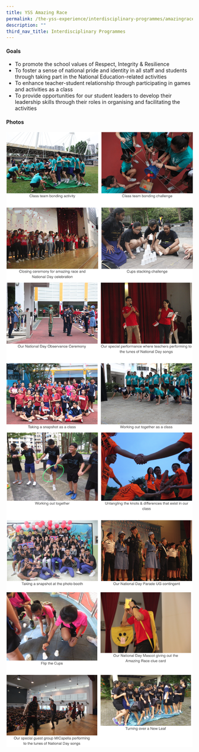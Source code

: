 ```yaml
---
title: YSS Amazing Race
permalink: /the-yss-experience/interdisciplinary-programmes/amazingrace/
description: ""
third_nav_title: Interdisciplinary Programmes
---
```


#### Goals

  

*   To promote the school values of Respect, Integrity & Resilience
*   To foster a sense of national pride and identity in all staff and students through taking part in the National Education-related activities
*   To enhance teacher-student relationship through participating in games and activities as a class
*   To provide opportunities for our student leaders to develop their leadership skills through their roles in organising and facilitating the activities

  

#### Photos

![](/images/yss1.png)
![](/images/yss2.png)
![](/images/yss3.png)
![](/images/yss4.png)